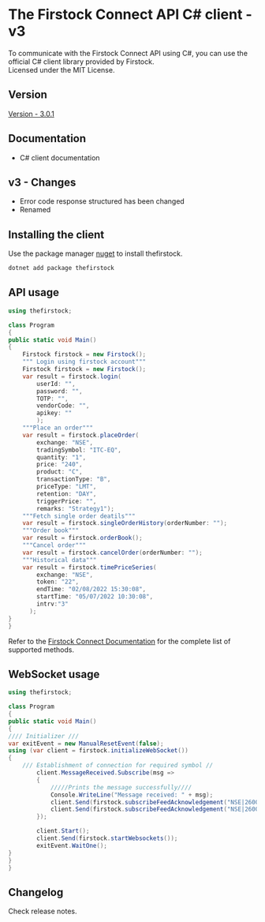 # The Firstock Connect API C# client - v3

To communicate with the Firstock Connect API using C#, you can use the official C# client library provided by Firstock.
<br /> Licensed under the MIT License.

## Version

[Version - 3.0.1](https://www.nuget.org/packages/thefirstock)

## Documentation

- C# client documentation

## v3 - Changes

- Error code response structured has been changed
- Renamed

## Installing the client

Use the package manager [nuget](https://www.nuget.org/) to install thefirstock.

```bash
dotnet add package thefirstock
```

## API usage

```C#
using thefirstock;

class Program
{
public static void Main()
{
    Firstock firstock = new Firstock();
    """ Login using firstock account"""
    Firstock firstock = new Firstock();
    var result = firstock.login(
        userId: "",
        password: "",
        TOTP: "",
        vendorCode: "",
        apikey: ""
        );
    """Place an order"""
    var result = firstock.placeOrder(
        exchange: "NSE",
        tradingSymbol: "ITC-EQ",
        quantity: "1",
        price: "240",
        product: "C",
        transactionType: "B",
        priceType: "LMT",
        retention: "DAY",
        triggerPrice: "",
        remarks: "Strategy1");
    """Fetch single order deatils"""
    var result = firstock.singleOrderHistory(orderNumber: "");
    """Order book"""
    var result = firstock.orderBook();
    """Cancel order"""
    var result = firstock.cancelOrder(orderNumber: "");
    """Historical data"""
    var result = firstock.timePriceSeries(
        exchange: "NSE",
        token: "22",
        endTime: "02/08/2022 15:30:08",
        startTime: "05/07/2022 10:30:08",
        intrv:"3"
      );
}
}
```

Refer to the [Firstock Connect Documentation](https://connect.thefirstock.com/)  for the complete list of supported methods.

## WebSocket usage

```C#
using thefirstock;

class Program
{
public static void Main()
{
//// Initializer ///
var exitEvent = new ManualResetEvent(false);
using (var client = firstock.initializeWebSocket())
{
    /// Establishment of connection for required symbol //
        client.MessageReceived.Subscribe(msg =>
        {
            /////Prints the message successfully////
            Console.WriteLine("Message received: " + msg);
            client.Send(firstock.subscribeFeedAcknowledgement("NSE|26000"));// Subscribe to NIFTY
            client.Send(firstock.subscribeFeedAcknowledgement("NSE|26009"));// Subscribe to BANKNIFTY
        });

        client.Start();
        client.Send(firstock.startWebsockets());
        exitEvent.WaitOne();
}
}
}
```

## Changelog

Check release notes.
